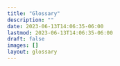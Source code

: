 ```yaml
---
title: "Glossary"
description: ""
date: 2023-06-13T14:06:35-06:00
lastmod: 2023-06-13T14:06:35-06:00
draft: false
images: []
layout: glossary
---
```

